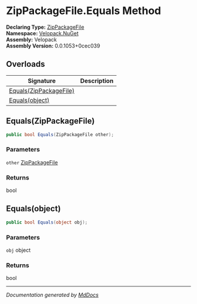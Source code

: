 ﻿<!--  
  <auto-generated>   
    The contents of this file were generated by a tool.  
    Changes to this file may be list if the file is regenerated  
  </auto-generated>   
-->

# ZipPackageFile.Equals Method

**Declaring Type:** [ZipPackageFile](../index.md)  
**Namespace:** [Velopack.NuGet](../../index.md)  
**Assembly:** Velopack  
**Assembly Version:** 0.0.1053+0cec039

## Overloads

| Signature                                       | Description |
| ----------------------------------------------- | ----------- |
| [Equals(ZipPackageFile)](#equalszippackagefile) |             |
| [Equals(object)](#equalsobject)                 |             |

## Equals(ZipPackageFile)

```csharp
public bool Equals(ZipPackageFile other);
```

### Parameters

`other`  [ZipPackageFile](../index.md)

### Returns

bool

## Equals(object)

```csharp
public bool Equals(object obj);
```

### Parameters

`obj`  object

### Returns

bool

___

*Documentation generated by [MdDocs](https://github.com/ap0llo/mddocs)*
